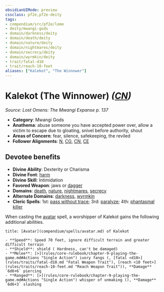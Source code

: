 ```yaml
---
obsidianUIMode: preview
cssclass: pf2e,pf2e-deity
tags:
- compendium/src/pf2e/lome
- deity/mwangi-gods
- domain/darkness/deity
- domain/death/deity
- domain/nature/deity
- domain/nightmares/deity
- domain/secrecy/deity
- domain/wyrmkin/deity
- trait/fatal-d10
- trait/reach-10-feet
aliases: ["Kalekot", "The Winnower"]
---
```

# Kalekot (The Winnower) *([CN](rules/traits/cn-b1.md "Chaotic Neutral Alignment Trait"))*  
*Source: Lost Omens: The Mwangi Expanse p. 137*  

- **Category**: Mwangi Gods
- **Anathema**: abuse someone you have accepted power over, allow a victim to escape due to gloating, snivel before authority, shout
- **Areas of Concern**: fear, silence, safekeeping, the reviled
- **Follower Alignments**: [N](rules/traits/n-b1.md "Neutral Alignment Trait"), [CG](rules/traits/cg-b1.md "Chaotic Good Alignment Trait"), [CN](rules/traits/cn-b1.md "Chaotic Neutral Alignment Trait"), [CE](rules/traits/ce-b1.md "Chaotic Evil Alignment Trait")

## Devotee benefits

- **Divine Ability**: Dexterity or Charisma
- **Divine Font**: [harm](harm.md)
- **Divine Skill**: Intimidation
- **Favored Weapon**: jaws or [dagger](dagger.md)
- **Domains**: [death](Reference/Compendium/Setting/domains.md#Death), [nature](Reference/Compendium/Setting/domains.md#Nature), [nightmares](Reference/Compendium/Setting/domains.md#Nightmares), [secrecy](Reference/Compendium/Setting/domains.md#Secrecy)
- **Alternate Domains**: [darkness](Reference/Compendium/Setting/domains.md#Darkness), [wyrmkin](Reference/Compendium/Setting/domains.md#Wyrmkin)
- **Cleric Spells**: 1st: [pass without trace](pass-without-trace.md); 3rd: [paralyze](paralyze.md); 4th: [phantasmal killer](phantasmal-killer.md)

When casting the [avatar](avatar.md) spell, a worshipper of Kalekot gains the following additional abilities.

```ad-embed-avatar
title: [Avatar](compendium/spells/avatar.md) of Kalekot

- **Speed**: Speed 70 feet, ignore difficult terrain and greater difficult terrain
- **Shield**: shield ( Hardness, can't be damaged)
- **Melee**: [>](rules/core-rulebook/chapter-9-playing-the-game.md#Actions "Single Action") ivory fangs (, [fatal <d10>](rules/traits/fatal-d10.md "Fatal Weapon Trait"), [reach <10 feet>](rules/traits/reach-10-feet.md "Reach Weapon Trait")), **Damage** `6d6+6` piercing 
- **Ranged**: [>](rules/core-rulebook/chapter-9-playing-the-game.md#Actions "Single Action") whisper of unmaking (), **Damage** `6d6+3` slashing 
```
